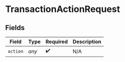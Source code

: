 # TransactionActionRequest


## Fields

| Field              | Type               | Required           | Description        |
| ------------------ | ------------------ | ------------------ | ------------------ |
| `action`           | *any*              | :heavy_check_mark: | N/A                |